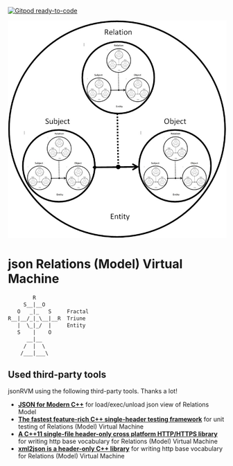 [![Gitpod ready-to-code](https://img.shields.io/badge/Gitpod-ready--to--code-blue?logo=gitpod)](https://gitpod.io/#https://github.com/netkeep80/jsonrvm)

<p align="center"><img src="doc/set_view.jpg"></p>

# json Relations (Model) Virtual Machine
            R
         S__|__O
       O   _|_   S     Fractal
    R__|__/_|_\__|__R  Triune
       |  \_|_/  |     Entity
       S    |    O     
          __|__
         /  |  \
        /___|___\

## Used third-party tools

jsonRVM using the following third-party tools. Thanks a lot!

- [**JSON for Modern C++**](https://github.com/nlohmann/json) for load/exec/unload json view of Relations Model
- [**The fastest feature-rich C++ single-header testing framework**](https://github.com/onqtam/doctest) for unit testing of Relations (Model) Virtual Machine
- [**A C++11 single-file header-only cross platform HTTP/HTTPS library**](https://github.com/yhirose/cpp-httplib) for writing http base vocabulary for Relations (Model) Virtual Machine
- [**xml2json is a header-only C++ library**](https://github.com/Cheedoong/xml2json) for writing http base vocabulary for Relations (Model) Virtual Machine
